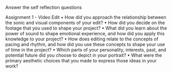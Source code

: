 Answer the self reflection questions 

Assignment 1 - Video Edit
• How did you approach the relationship between the sonic and visual components of
your edit?
• How did you decide on the footage that you used to shape your project?
• What did you learn about the power of sound to shape emotional experience, and how
did you apply this knowledge to your project?
• How does editing relate to the concepts of pacing and rhythm, and how did you use
these concepts to shape your use of time in the project?
• Which parts of your personality, interests, past, and potential future did you choose to
depict in your portrait?
• What were the primary aesthetic choices that you made to express those ideas in your
work?
